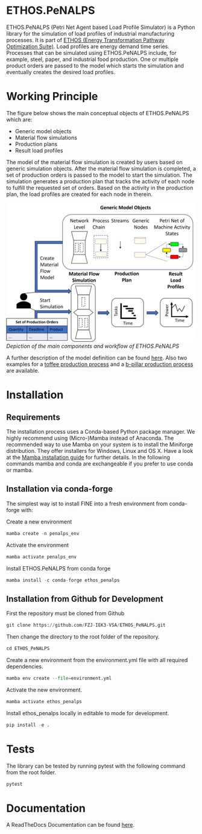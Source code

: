 # ETHOS.PeNALPS

ETHOS.PeNALPS (Petri Net Agent based Load Profile Simulator) is a Python library for the simulation of load profiles of industrial manufacturing processes. It is part of [ETHOS (Energy Transformation Pathway Optimization Suite)](https://www.fz-juelich.de/de/iek/iek-3/leistungen/model-services). Load profiles are energy demand time series. Processes that can be simulated using ETHOS.PeNALPS include, for example, steel, paper, and industrial food production. One or multiple product orders are passed to the model which starts the simulation and eventually creates the desired load profiles.

# Working Principle

The figure below shows the main conceptual objects of ETHOS.PeNALPS which are:

- Generic model objects
- Material flow simulations
- Production plans
- Result load profiles

The model of the material flow simulation is created by users based on generic simulation
objects. After the material flow simulation is completed, a set of production orders is passed to the model to start the simulation. The simulation generates a production plan that tracks the activity of each node to fulfill the requested set of orders. Based on the activity in the production plan, the load profiles are created for each node in therein. 


![Main Component Overview](paper/main_component_overview.png)
*Depiction of the main components and workflow of ETHOS.PeNALPS*

A further description of the model definition can be found [here](ethos_penalps_articles/model_description.md). 
Also two examples for a [toffee production process](examples/toffee_example.md) and a [b-pillar production process](examples/b_pillar_example.md) are available.


# Installation

## Requirements
The installation process uses a Conda-based Python package manager. We highly recommend using (Micro-)Mamba instead of Anaconda. The recommended way to use Mamba on your system is to install the Miniforge distribution. They offer installers for Windows, Linux and OS X. Have a look at the [Mamba installation guide](https://mamba.readthedocs.io/en/latest/mamba-installation.html#mamba-install) for further details. In the following commands mamba and conda are exchangeable if you prefer to use conda or mamba. 


## Installation via conda-forge
The simplest way ist to install FINE into a fresh environment from conda-forge with:

Create a new environment
```python
mamba create -n penalps_env 
```

Activate the environment
```python
mamba activate penalps_env
```

Install ETHOS.PeNALPS from conda forge
```python
mamba install -c conda-forge ethos_penalps
```

## Installation from Github for Development

First the repository must be cloned from Github

```python
git clone https://github.com/FZJ-IEK3-VSA/ETHOS_PeNALPS.git
```
Then change the directory to the root folder of the repository.
```python
cd ETHOS_PeNALPS
```

Create a new environment from the environment.yml file with all required dependencies.
```python
mamba env create --file=environment.yml
```

Activate the new environment.
```python
mamba activate ethos_penalps
```

Install ethos_penalps locally in editable to mode for development.
```python
pip install -e .
```

# Tests

The library can be tested by running pytest with the following command from the root folder.

```python
pytest
```

# Documentation 

A ReadTheDocs Documentation can be found [here](https://ethospenalps.readthedocs.io/en/latest/Introduction.html).